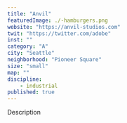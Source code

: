 ```yaml
---
title: "Anvil"
featuredImage: ./-hamburgers.png
website: "https://anvil-studios.com"
twit: "https://twitter.com/adobe"
inst: ""
category: "A"
city: "Seattle"
neighborhood: "Pioneer Square"
size: "small"
map: ""
discipline:
    - industrial
published: true
---
```


Description
